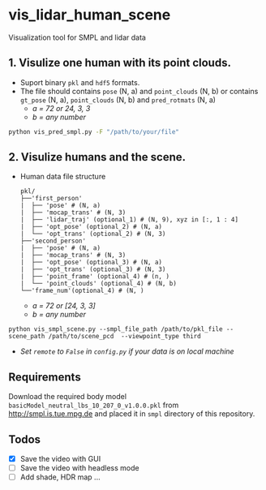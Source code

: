 # vis_lidar_human_scene
Visualization tool for SMPL and lidar data

   
## 1. Visulize one human with its point clouds. 
- Suport binary `pkl` and `hdf5` formats.
- The file should contains `pose` (N, a) and `point_clouds` (N, b) or contains `gt_pose` (N, a), `point_clouds` (N, b) and `pred_rotmats` (N, a)
  - *a = 72 or 24, 3, 3*
  - *b = any number*
  
```bash
python vis_pred_smpl.py -F "/path/to/your/file"
```

## 2. Visulize humans and the scene. 
- Human data file structure
  ```
  pkl/
  ├──'first_person'
  |  ├── 'pose' # (N, a)
  |  ├── 'mocap_trans' # (N, 3)
  |  ├── 'lidar_traj' (optional_1) # (N, 9), xyz in [:, 1 : 4]
  |  ├── 'opt_pose' (optional_2) # (N, a)
  |  └── 'opt_trans' (optional_2) # (N, 3)
  ├──'second_person'
  |  ├── 'pose' # (N, a)
  |  ├── 'mocap_trans' # (N, 3)
  |  ├── 'opt_pose' (optional_3) # (N, a)
  |  ├── 'opt_trans' (optional_3) # (N, 3)
  |  ├── 'point_frame' (optional_4) # (n, )
  |  └── 'point_clouds' (optional_4) # (N, b)
  └──'frame_num'(optional_4) # (N, )
  ```
  - *a = 72 or [24, 3, 3]*
  - *b = any number*
  
```
python vis_smpl_scene.py --smpl_file_path /path/to/pkl_file --scene_path /path/to/scene_pcd  --viewpoint_type third
```
- *Set `remote` to `False` in `config.py` if your data is on local machine*
  
## Requirements
Download the required body model `basicModel_neutral_lbs_10_207_0_v1.0.0.pkl` from http://smpl.is.tue.mpg.de and placed it in `smpl` directory of this repository.

## Todos

- [x] Save the video with GUI
- [ ] Save the video with headless mode
- [ ] Add shade, HDR map ...